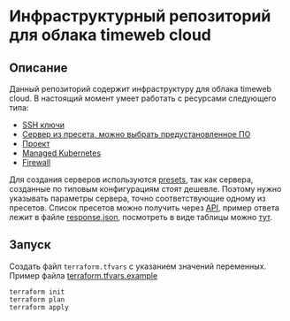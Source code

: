 # Инфраструктурный репозиторий для облака timeweb cloud

## Описание

Данный репозиторий содержит инфраструктуру для облака timeweb cloud. В настоящий момент умеет работать с ресурсами следующего типа:
* [SSH ключи](https://github.com/timeweb-cloud/terraform-provider-timeweb-cloud/blob/main/docs/data-sources/ssh_keys.md)
* [Сервер из пресета, можно выбрать предустановленное ПО](https://github.com/timeweb-cloud/terraform-provider-timeweb-cloud/blob/main/docs/resources/server.md)
* [Проект](https://github.com/timeweb-cloud/terraform-provider-timeweb-cloud/blob/main/docs/resources/project.md)
* [Managed Kubernetes](https://github.com/timeweb-cloud/terraform-provider-timeweb-cloud/blob/main/docs/resources/k8s_cluster.md)
* [Firewall](https://github.com/timeweb-cloud/terraform-provider-timeweb-cloud/blob/main/docs/resources/firewall.md)

Для создания серверов используются [presets](https://github.com/timeweb-cloud/terraform-provider-timeweb-cloud/blob/main/docs/data-sources/presets.md), так как сервера, созданные по типовым конфигурациям стоят дешевле. Поэтому нужно указывать параметры сервера, точно соответствующие одному из пресетов. Список пресетов можно получить через [API](https://api.timeweb.cloud/api/v1/presets/servers), пример ответа лежит в файле [response.json](response.json), посмотреть в виде таблицы можно [тут](presets.md).

## Запуск

Создать файл `terraform.tfvars` с указанием значений переменных. Пример файла [terraform.tfvars.example](vpn/terraform.tfvars.example)

```shell
terraform init
terraform plan
terraform apply
```
